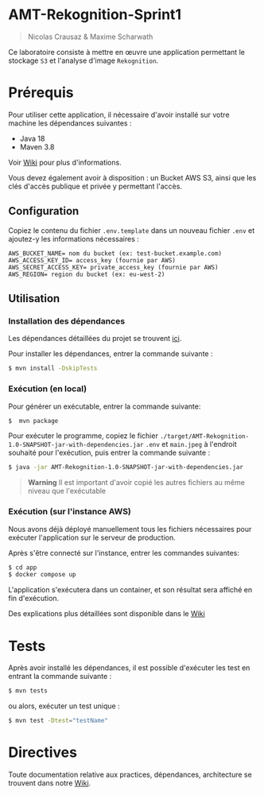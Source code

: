 # AMT-Rekognition-Sprint1

> Nicolas Crausaz & Maxime Scharwath

Ce laboratoire consiste à mettre en œuvre une application permettant le stockage `S3` et l'analyse d'image `Rekognition`.


# Prérequis

Pour utiliser cette application, il nécessaire d'avoir installé sur votre machine les dépendances suivantes :

- Java 18
- Maven 3.8

Voir [Wiki](https://github.com/AMT-TEAM10/AMT-Rekognition/wiki/D%C3%A9pendances) pour plus d'informations.

Vous devez également avoir à disposition : un Bucket AWS S3, ainsi que les clés d'accès publique et privée y permettant l'accès.

## Configuration

Copiez le contenu du fichier `.env.template` dans un nouveau fichier `.env` et ajoutez-y les informations nécessaires :

```
AWS_BUCKET_NAME= nom du bucket (ex: test-bucket.example.com)
AWS_ACCESS_KEY_ID= access_key (fournie par AWS)
AWS_SECRET_ACCESS_KEY= private_access_key (fournie par AWS)
AWS_REGION= region du bucket (ex: eu-west-2)
```

## Utilisation

### Installation des dépendances

Les dépendances détaillées du projet se trouvent [ici](https://github.com/AMT-TEAM10/AMT-Rekognition/wiki/D%C3%A9pendances).

Pour installer les dépendances, entrer la commande suivante :

```bash
$ mvn install -DskipTests
```

### Exécution (en local)

Pour générer un exécutable, entrer la commande suivante:

```bash
$  mvn package
```

Pour exécuter le programme, copiez le fichier `./target/AMT-Rekognition-1.0-SNAPSHOT-jar-with-dependencies.jar`
`.env` et `main.jpeg` à l'endroit souhaité pour l'exécution, puis entrer la commande suivante :

```bash
$ java -jar AMT-Rekognition-1.0-SNAPSHOT-jar-with-dependencies.jar
```

> **Warning**
> Il est important d'avoir copié les autres fichiers au même niveau que l'exécutable

### Exécution (sur l'instance AWS)

Nous avons déjà déployé manuellement tous les fichiers nécessaires pour exécuter l'application sur le serveur de production.

Après s'être connecté sur l'instance, entrer les commandes suivantes:

```bash
$ cd app
$ docker compose up
```

L'application s'exécutera dans un container, et son résultat sera affiché en fin d'exécution.

Des explications plus détaillées sont disponible dans le [Wiki](https://github.com/AMT-TEAM10/AMT-Rekognition/wiki/Configuration,-d%C3%A9ploiement-et-production)

# Tests

Après avoir installé les dépendances, il est possible d'exécuter les test en entrant la commande suivante :

```bash
$ mvn tests
```

ou alors, exécuter un test unique :

```bash
$ mvn test -Dtest="testName"
```

# Directives

Toute documentation relative aux practices, dépendances, architecture se trouvent dans notre [Wiki](https://github.com/AMT-TEAM10/AMT-Rekognition/wiki).
